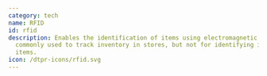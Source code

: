 ```yaml
---
category: tech
name: RFID
id: rfid
description: Enables the identification of items using electromagnetic fields,
  commonly used to track inventory in stores, but not for identifying individual
  items. 
icon: /dtpr-icons/rfid.svg
---
```

